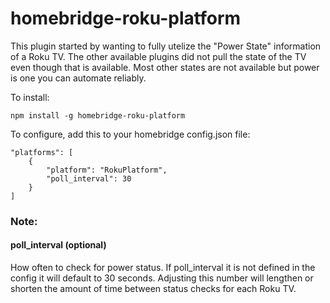 # homebridge-roku-platform

This plugin started by wanting to fully utelize the "Power State" information of a Roku TV. The other available plugins did not pull the state of the TV even though that is available. Most other states are not available but power is one you can automate reliably.

To install:

    npm install -g homebridge-roku-platform

To configure, add this to your homebridge config.json file:
    
    
    "platforms": [
        {
            "platform": "RokuPlatform",
            "poll_interval": 30
        }
    ]

### Note:
#### poll_interval (optional) 
How often to check for power status.
If poll_interval it is not defined in the config it will default to 30 seconds. Adjusting this number will lengthen or shorten the amount of time between status checks for each Roku TV.


